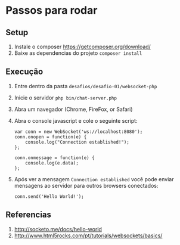 # Passos para rodar

## Setup

1. Instale o composer https://getcomposer.org/download/
2. Baixe as dependencias do projeto `composer install`

## Execução
1. Entre dentro da pasta `desafios/desafio-01/websocket-php`
2. Inicie o  servidor `php bin/chat-server.php`
3. Abra um navegador (Chrome, FireFox, or Safari)
4. Abra o console javascript e cole o seguinte script:
    ```
    var conn = new WebSocket('ws://localhost:8080');
    conn.onopen = function(e) {
        console.log("Connection established!");
    };

    conn.onmessage = function(e) {
        console.log(e.data);
    };

    ```
5. Após ver a mensagem `Connection established` você pode enviar mensagens ao servidor para outros browsers conectados:

    ```
    conn.send('Hello World!');
    ```

## Referencias
1. http://socketo.me/docs/hello-world
2. http://www.html5rocks.com/pt/tutorials/websockets/basics/

